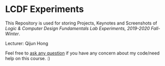 # LCDF Experiments

This Repository is used for storing Projects, Keynotes and Screenshots of *Logic & Computer Design Fundamentals Lab Experiments, 2019-2020 Fall-Winter*.

Lecturer: Qijun Hong

Feel free to [ask any question](https://github.com/Asudy/LCDF_Expr/issues) if you have any concern about my code/need help on this course. :)
